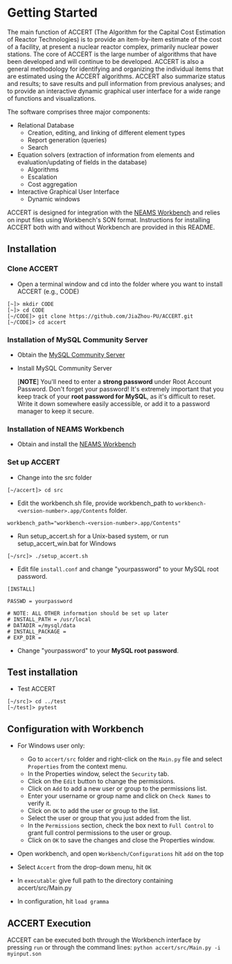 # Getting Started

The main function of ACCERT (The Algorithm for the Capital Cost Estimation of Reactor Technologies) is to provide an item-by-item estimate of the cost of a facility, at present a nuclear reactor complex, primarily nuclear power stations. The core of ACCERT is the large number of algorithms that have been developed and will continue to be developed. ACCERT is also a general methodology for identifying and organizing the individual items that are estimated using the ACCERT algorithms. ACCERT also summarize status and results; to save results and pull information from previous analyses; and to provide an interactive dynamic graphical user interface for a wide range of functions and visualizations. 


The software comprises three major components:
*	Relational Database
    *	Creation, editing, and linking of different element types
    *	Report generation (queries)
    *	Search
*	Equation solvers (extraction of information from elements and evaluation/updating of fields in the database)
    *	Algorithms
    *	Escalation
    *	Cost aggregation
*	Interactive Graphical User Interface
    *	Dynamic windows


ACCERT is designed for integration with the [NEAMS
Workbench](https://www.ornl.gov/project/neams-workbench) and relies on input
files using Workbench's SON format. Instructions for installing ACCERT both
with and without Workbench are provided in this README.

## Installation

### Clone ACCERT

*   Open a terminal window and cd into the folder where you want to install ACCERT (e.g., CODE)
```console
[~]> mkdir CODE  
[~]> cd CODE   
[~/CODE]> git clone https://github.com/JiaZhou-PU/ACCERT.git  
[~/CODE]> cd accert
```

### Installation of MySQL Community Server

* Obtain the [MySQL Community Server](https://dev.mysql.com/downloads/mysql/)
* Install MySQL Community Server

    [__NOTE__] You'll need to enter a __strong password__ under Root Account Password. Don't forget your password! 
    It's extremely important that you keep track of your **root password for MySQL**, as it's difficult to reset. Write 
    it down somewhere easily accessible, or add it to a password manager to keep it secure.


### Installation of NEAMS Workbench

*   Obtain and install the [NEAMS Workbench](https://code.ornl.gov/neams-workbench/downloads)

### Set up ACCERT

* Change into the src folder 

```console
[~/accert]> cd src 
```

* Edit the workbench.sh file, provide workbench_path to `workbench-<version-number>.app/Contents` folder.

```
workbench_path="workbench-<version-number>.app/Contents"
```

* Run setup_accert.sh for a Unix-based system, or run setup_accert_win.bat for Windows
```console
[~/src]> ./setup_accert.sh 
```

* Edit file `install.conf` and change "yourpassword" to your MySQL root password.

```
[INSTALL]

PASSWD = yourpassword

# NOTE: ALL OTHER information should be set up later 
# INSTALL_PATH = /usr/local 
# DATADIR =/mysql/data
# INSTALL_PACKAGE = 
# EXP_DIR = 
```   

*   Change "yourpassword" to your **MySQL root password**.


## Test installation 

*   Test ACCERT 
```
[~/src]> cd ../test 
[~/test]> pytest
```


## Configuration with Workbench

* For Windows user only:
    * Go to `accert/src` folder and right-click on the `Main.py` file and select `Properties` from the context menu.
    * In the Properties window, select the `Security` tab.
    * Click on the `Edit` button to change the permissions.
    * Click on `Add` to add a new user or group to the permissions list.
    * Enter your username or group name and click on `Check Names` to verify it.
    * Click on `OK` to add the user or group to the list.
    * Select the user or group that you just added from the list.
    * In the `Permissions` section, check the box next to `Full Control` to grant full control permissions to the user or group.
    * Click on `OK` to save the changes and close the Properties window.


* Open workbench, and open `Workbench/Configurations` hit `add` on the top
* Select `Accert` from the drop-down menu, hit `OK`
* In `executable`: give full path to the directory containing accert/src/Main.py
* In configuration, hit `load gramma`

## ACCERT Execution

ACCERT can be executed both through the Workbench interface by pressing `run` or through the command lines:
`python accert/src/Main.py -i myinput.son`


